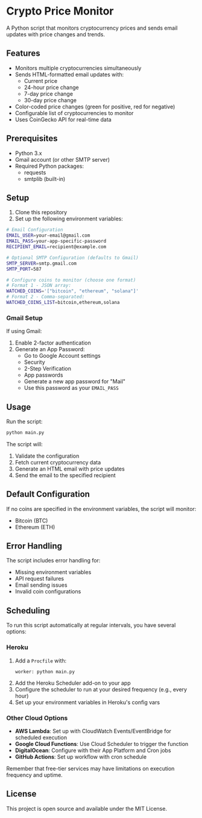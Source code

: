 # Crypto Price Monitor

A Python script that monitors cryptocurrency prices and sends email updates with price changes and trends.

## Features

- Monitors multiple cryptocurrencies simultaneously
- Sends HTML-formatted email updates with:
  - Current price
  - 24-hour price change
  - 7-day price change
  - 30-day price change
- Color-coded price changes (green for positive, red for negative)
- Configurable list of cryptocurrencies to monitor
- Uses CoinGecko API for real-time data

## Prerequisites

- Python 3.x
- Gmail account (or other SMTP server)
- Required Python packages:
  - requests
  - smtplib (built-in)

## Setup

1. Clone this repository
2. Set up the following environment variables:

```bash
# Email Configuration
EMAIL_USER=your-email@gmail.com
EMAIL_PASS=your-app-specific-password
RECIPIENT_EMAIL=recipient@example.com

# Optional SMTP Configuration (defaults to Gmail)
SMTP_SERVER=smtp.gmail.com
SMTP_PORT=587

# Configure coins to monitor (choose one format)
# Format 1 - JSON array:
WATCHED_COINS='["bitcoin", "ethereum", "solana"]'
# Format 2 - Comma-separated:
WATCHED_COINS_LIST=bitcoin,ethereum,solana
```

### Gmail Setup

If using Gmail:
1. Enable 2-factor authentication
2. Generate an App Password:
   - Go to Google Account settings
   - Security
   - 2-Step Verification
   - App passwords
   - Generate a new app password for "Mail"
   - Use this password as your `EMAIL_PASS`

## Usage

Run the script:
```bash
python main.py
```

The script will:
1. Validate the configuration
2. Fetch current cryptocurrency data
3. Generate an HTML email with price updates
4. Send the email to the specified recipient

## Default Configuration

If no coins are specified in the environment variables, the script will monitor:
- Bitcoin (BTC)
- Ethereum (ETH)

## Error Handling

The script includes error handling for:
- Missing environment variables
- API request failures
- Email sending issues
- Invalid coin configurations

## Scheduling

To run this script automatically at regular intervals, you have several options:

### Heroku
1. Add a `Procfile` with:
   ```
   worker: python main.py
   ```
2. Add the Heroku Scheduler add-on to your app
3. Configure the scheduler to run at your desired frequency (e.g., every hour)
4. Set up your environment variables in Heroku's config vars

### Other Cloud Options
- **AWS Lambda**: Set up with CloudWatch Events/EventBridge for scheduled execution
- **Google Cloud Functions**: Use Cloud Scheduler to trigger the function
- **DigitalOcean**: Configure with their App Platform and Cron jobs
- **GitHub Actions**: Set up workflow with cron schedule

Remember that free-tier services may have limitations on execution frequency and uptime.

## License

This project is open source and available under the MIT License. 